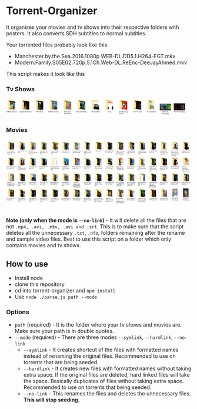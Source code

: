 # Torrent-Organizer

It organizes your movies and tv shows into their respective folders with posters. It also converts SDH subtitles to normal subtitles.

Your torrented files probably look like this
- Manchester.by.the.Sea.2016.1080p.WEB-DL.DD5.1.H264-FGT.mkv
- Modern.Family.S05E02.720p.5.1Ch.Web-DL.ReEnc-DeeJayAhmed.mkv

This script makes it look like this

### Tv Shows
![Tv Shows](./images/tv.PNG)
### Movies
![Movies](./images/movie.PNG)

**Note (only when the mode is `--no-link`)** - It will delete all the files that are not `.mp4, .avi, .mkv, .avi and .srt`. This is to make sure that the script deletes all the unnecessary `.txt`, `.nfo`, folders remaining after the rename and sample video files. Best to use this script on a folder which only contains movies and tv shows.

## How to use
- Install node
- clone this repository
- cd into torrent-organizer and `npm install`
- Use `node ./parse.js path --mode`

### Options
- `path` (required) - It is the folder where your tv shows and movies are. Make sure your path is in double quotes.
- `--mode` (required) - There are three modes `--symlink`, `--hardlink`, `--no-link`
  - `--symlink` - It creates shortcut of the files with formatted names instead of renaming the original files. Recommended to use on torrents that are being seeded.
  - `--hardlink` - It creates new files with formatted names without taking extra space. If the original files are deleted, hard linked files will take the space. Basically duplicates of files without taking extra space. Recommended to use on torrents that being seeded.
  - `--no-link` - This renames the files and deletes the unnecessary files. **This will stop seeding.**
